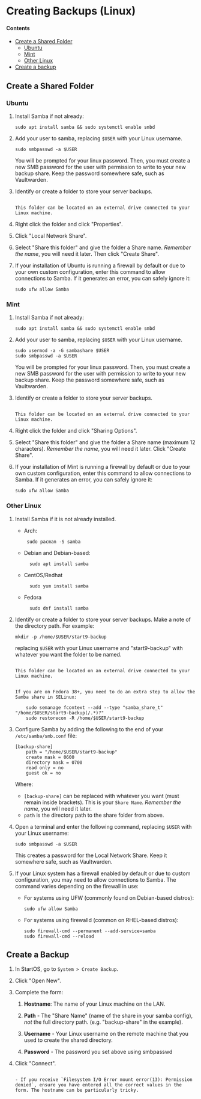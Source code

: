 # Creating Backups (Linux)

#### Contents

- [Create a Shared Folder](#create-a-shared-folder)
  - [Ubuntu](#ubuntu)
  - [Mint](#mint)
  - [Other Linux](#other-linux)
- [Create a backup](#create-a-backup)

## Create a Shared Folder

### Ubuntu

1.  Install Samba if not already:

        sudo apt install samba && sudo systemctl enable smbd

1.  Add your user to samba, replacing `$USER` with your Linux username.

        sudo smbpasswd -a $USER

    You will be prompted for your linux password. Then, you must create a new SMB password for the user with permission to write to your new backup share. Keep the password somewhere safe, such as Vaultwarden.

1.  Identify or create a folder to store your server backups.

    ```admonish tip

    This folder can be located on an external drive connected to your Linux machine.
    ```

1.  Right click the folder and click "Properties".

1.  Click "Local Network Share".

1.  Select "Share this folder" and give the folder a Share name. _Remember the name_, you will need it later. Then click "Create Share".

1.  If your installation of Ubuntu is running a firewall by default or due to your own custom configuration, enter this command to allow connections to Samba. If it generates an error, you can safely ignore it:

        sudo ufw allow Samba

### Mint

1.  Install Samba if not already:

        sudo apt install samba && sudo systemctl enable smbd

1.  Add your user to samba, replacing `$USER` with your Linux username.

        sudo usermod -a -G sambashare $USER
        sudo smbpasswd -a $USER

    You will be prompted for your linux password. Then, you must create a new SMB password for the user with permission to write to your new backup share. Keep the password somewhere safe, such as Vaultwarden.

1.  Identify or create a folder to store your server backups.

    ```admonish tip

    This folder can be located on an external drive connected to your Linux machine.
    ```

1.  Right click the folder and click "Sharing Options".

1.  Select "Share this folder" and give the folder a Share name (maximum 12 characters). _Remember the name_, you will need it later. Click "Create Share".

1.  If your installation of Mint is running a firewall by default or due to your own custom configuration, enter this command to allow connections to Samba. If it generates an error, you can safely ignore it:

        sudo ufw allow Samba

### Other Linux

1.  Install Samba if it is not already installed.

    - Arch:

           sudo pacman -S samba

    - Debian and Debian-based:

            sudo apt install samba

    - CentOS/Redhat

            sudo yum install samba

    - Fedora

            sudo dnf install samba

1.  Identify or create a folder to store your server backups. Make a note of the directory path. For example:

        mkdir -p /home/$USER/start9-backup

    replacing `$USER` with your Linux username and "start9-backup" with whatever you want the folder to be named.

    ```admonish tip

    This folder can be located on an external drive connected to your Linux machine.
    ```

    ```admonish warning

    If you are on Fedora 38+, you need to do an extra step to allow the Samba share in SELinux:

        sudo semanage fcontext --add --type "samba_share_t" "/home/$USER/start9-backup(/.*)?"
        sudo restorecon -R /home/$USER/start9-backup
    ```

1.  Configure Samba by adding the following to the end of your `/etc/samba/smb.conf` file:

        [backup-share]
            path = "/home/$USER/start9-backup"
            create mask = 0600
            directory mask = 0700
            read only = no
            guest ok = no

    Where:

    - `[backup-share]` can be replaced with whatever you want (must remain inside brackets). This is your `Share Name`. _Remember the name_, you will need it later.
    - `path` is the directory path to the share folder from above.

1.  Open a terminal and enter the following command, replacing `$USER` with your Linux username:

        sudo smbpasswd -a $USER

    This creates a password for the Local Network Share. Keep it somewhere safe, such as Vaultwarden.

1.  If your Linux system has a firewall enabled by default or due to custom configuration, you may need to allow connections to Samba. The command varies depending on the firewall in use:

    - For systems using UFW (commonly found on Debian-based distros):

          sudo ufw allow Samba

    - For systems using firewalld (common on RHEL-based distros):

          sudo firewall-cmd --permanent --add-service=samba
          sudo firewall-cmd --reload


## Create a Backup

1.  In StartOS, go to `System > Create Backup`.

1.  Click "Open New".

1.  Complete the form:

    1.  **Hostname**: The name of your Linux machine on the LAN.

    1.  **Path** - The "Share Name" (name of the share in your samba config), _not_ the full directory path. (e.g. "backup-share" in the example).

    1.  **Username** - Your Linux username on the remote machine that you used to create the shared directory.

    1.  **Password** - The password you set above using smbpasswd

1.  Click "Connect".

    ```admonish warning title="Troubleshooting"

    - If you receive `Filesystem I/O Error mount error(13): Permission denied`, ensure you have entered all the correct values in the form. The hostname can be particularly tricky.
    ```
